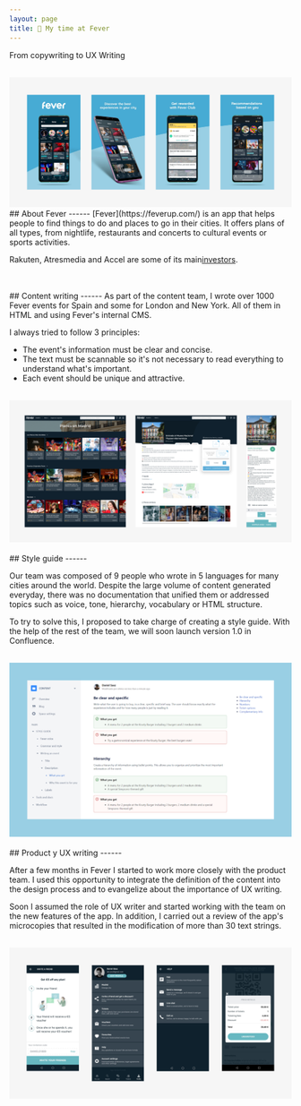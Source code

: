 ```yaml
---
layout: page
title: 🚀 My time at Fever
---
```

From copywriting to UX Writing<br>

<br>
<a href="{{ site.baseurl }}/assets/Fev_1.png" target="_blank">
    <img 
        src="/assets/Fev_1.png" 
        alt="Fev_1"
    >
</a>



<br>
## About Fever
------
[Fever](https://feverup.com/) is an app that helps people to find things to do and places to go in their cities. It offers plans of all types, from nightlife, restaurants and concerts to cultural events or sports activities.

Rakuten, Atresmedia and Accel are some of its main[investors](https://techcrunch.com/2019/08/04/data-driven-events-discovery-and-planning-startup-fever-raises-35-million-led-by-rakuten/?guccounter=1&guce_referrer=aHR0cHM6Ly93d3cuZ29vZ2xlLmNvbS8&guce_referrer_sig=AQAAALDc4r5RQdfQVYfvinZ9bRboLwWg_ZwbNKTnISSmYLqY8nccxegEMMZnaWwmPbdvlQT9TfYxTxHTmBuAjjR3DLBswgL6K0wwa-wmHiUMFefgPwMD6yHzJ_NGMv1EvYqwTBCF1V9mrD0JULIik089aSyz3xBT1W5nT1tD4mokIl_6).


<br>
<br>
## Content writing
------
As part of the content team, I wrote over 1000 Fever events for Spain and some for London and New York. All of them in HTML and using Fever's internal CMS.

I always tried to follow 3 principles:
- The event's information must be clear and concise.
- The text must be scannable so it's not necessary to read everything to understand what's important.
- Each event should be unique and attractive.

<br>
<a href="{{ site.baseurl }}/assets/Fev_2.png" target="_blank">
    <img 
        src="/assets/Fev_2.png" 
        alt="Fev_2"
    >
</a>


<br>
<br>
## Style guide
------

Our team was composed of 9 people who wrote in 5 languages for many cities around the world. Despite the large volume of content generated everyday, there was no documentation that unified them or addressed topics such as voice, tone, hierarchy, vocabulary or HTML structure.

To try to solve this, I proposed to take charge of creating a style guide. With the help of the rest of the team, we will soon launch version 1.0 in Confluence.

<br>
<a href="{{ site.baseurl }}/assets/Fev_3.png" target="_blank">
    <img 
        src="/assets/Fev_3.png" 
        alt="Fev_3"
    >
</a>


<br>
<br>
## Product y UX writing
------

After a few months in Fever I started to work more closely with the product team. I used this opportunity to integrate the definition of the content into the design process and to evangelize about the importance of UX writing.

Soon I assumed the role of UX writer and started working with the team on the new features of the app. In addition, I carried out a review of the app's microcopies that resulted in the modification of more than 30 text strings.

<br>
<a href="{{ site.baseurl }}/assets/Fev_4.png" target="_blank">
    <img 
        src="/assets/Fev_4.png" 
        alt="Fev_4"
    >
</a>
<br>
